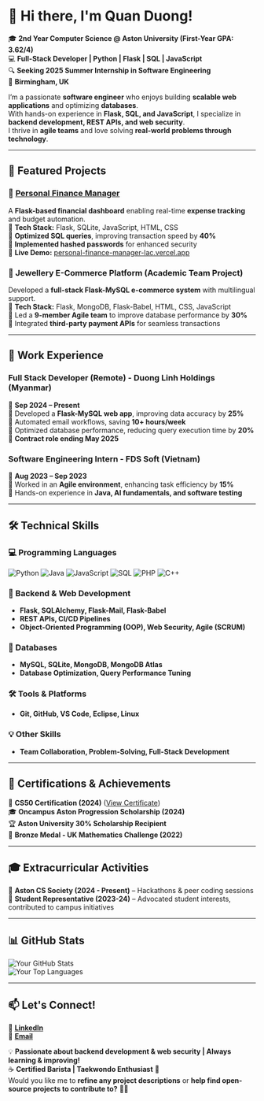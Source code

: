 # 👋 Hi there, I'm Quan Duong!  

🎓 **2nd Year Computer Science @ Aston University (First-Year GPA: 3.62/4)**  
💻 **Full-Stack Developer | Python | Flask | SQL | JavaScript**  
🔍 **Seeking 2025 Summer Internship in Software Engineering**  
📍 **Birmingham, UK**  

I’m a passionate **software engineer** who enjoys building **scalable web applications** and optimizing **databases**.  
With hands-on experience in **Flask, SQL, and JavaScript**, I specialize in **backend development, REST APIs, and web security**.  
I thrive in **agile teams** and love solving **real-world problems through technology**.

---

## 🚀 Featured Projects  

### 🔹 [**Personal Finance Manager**](https://github.com/Quanthenewbiecoder/Personal-finance-manager)  
A **Flask-based financial dashboard** enabling real-time **expense tracking** and budget automation.  
🔹 **Tech Stack:** Flask, SQLite, JavaScript, HTML, CSS  
🔹 **Optimized SQL queries**, improving transaction speed by **40%**  
🔹 **Implemented hashed passwords** for enhanced security  
🔹 **Live Demo:** [personal-finance-manager-lac.vercel.app](https://personal-finance-manager-lac.vercel.app)  

### 🔹 Jewellery E-Commerce Platform (Academic Team Project)  
Developed a **full-stack Flask-MySQL e-commerce system** with multilingual support.  
🔹 **Tech Stack:** Flask, MongoDB, Flask-Babel, HTML, CSS, JavaScript  
🔹 Led a **9-member Agile team** to improve database performance by **30%**  
🔹 Integrated **third-party payment APIs** for seamless transactions  

---

## 💼 Work Experience  

### **Full Stack Developer (Remote) - Duong Linh Holdings (Myanmar)**
📅 **Sep 2024 – Present**  
🔹 Developed a **Flask-MySQL web app**, improving data accuracy by **25%**  
🔹 Automated email workflows, saving **10+ hours/week**  
🔹 Optimized database performance, reducing query execution time by **20%**  
💼 **Contract role ending May 2025**  

### **Software Engineering Intern - FDS Soft (Vietnam)**
📅 **Aug 2023 – Sep 2023**  
🔹 Worked in an **Agile environment**, enhancing task efficiency by **15%**  
🔹 Hands-on experience in **Java, AI fundamentals, and software testing**  

---

## 🛠 Technical Skills  

### 💻 Programming Languages  
![Python](https://img.shields.io/badge/Python-blue?style=flat&logo=python)  ![Java](https://img.shields.io/badge/Java-red?style=flat&logo=java)  ![JavaScript](https://img.shields.io/badge/JavaScript-yellow?style=flat&logo=javascript)  ![SQL](https://img.shields.io/badge/SQL-green?style=flat&logo=mysql)  ![PHP](https://img.shields.io/badge/PHP-purple?style=flat&logo=php)  ![C++](https://img.shields.io/badge/C++-orange?style=flat&logo=cplusplus)  

### 🔹 Backend & Web Development  
- **Flask, SQLAlchemy, Flask-Mail, Flask-Babel**  
- **REST APIs, CI/CD Pipelines**  
- **Object-Oriented Programming (OOP), Web Security, Agile (SCRUM)**  

### 🔹 Databases  
- **MySQL, SQLite, MongoDB, MongoDB Atlas**  
- **Database Optimization, Query Performance Tuning**  

### 🛠 Tools & Platforms  
- **Git, GitHub, VS Code, Eclipse, Linux**  

### 💡 Other Skills  
- **Team Collaboration, Problem-Solving, Full-Stack Development**  

---

## 🎯 Certifications & Achievements  
🏅 **CS50 Certification (2024)** ([View Certificate](https://courses.edx.org/certificates/faf76bfe74a349ab994c2689da52658d))  
🎓 **Oncampus Aston Progression Scholarship (2024)**  
🏆 **Aston University 30% Scholarship Recipient**  
🏅 **Bronze Medal - UK Mathematics Challenge (2022)**  

---

## 🎓 Extracurricular Activities  
🎯 **Aston CS Society (2024 - Present)** – Hackathons & peer coding sessions  
🏫 **Student Representative (2023-24)** – Advocated student interests, contributed to campus initiatives  

---

## 📊 GitHub Stats  

![Your GitHub Stats](https://github-readme-stats.vercel.app/api?username=Quanthenewbiecoder&show_icons=true&theme=radical)  
![Your Top Languages](https://github-readme-stats.vercel.app/api/top-langs/?username=Quanthenewbiecoder&layout=compact)  

---

## 📫 Let's Connect!  
🔗 **[LinkedIn](https://linkedin.com/in/duong-anh-quan-bb4b3b1a4)**  
📩 **[Email](mailto:quan.duong4work@gmail.com)**  

💡 **Passionate about backend development & web security | Always learning & improving!**  
☕ **Certified Barista | Taekwondo Enthusiast** 🥋  
Would you like me to **refine any project descriptions** or **help find open-source projects to contribute to?** 🚀😊
